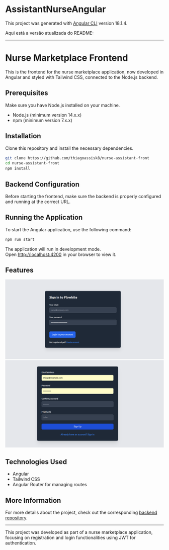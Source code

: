 # AssistantNurseAngular

This project was generated with [Angular CLI](https://github.com/angular/angular-cli) version 18.1.4.

Aqui está a versão atualizada do README:

---

# Nurse Marketplace Frontend

This is the frontend for the nurse marketplace application, now developed in Angular and styled with Tailwind CSS, connected to the Node.js backend.

## Prerequisites

Make sure you have Node.js installed on your machine.

- Node.js (minimum version 14.x.x)
- npm (minimum version 7.x.x)

## Installation

Clone this repository and install the necessary dependencies.

```bash
git clone https://github.com/thiagoassisk8/nurse-assistant-front
cd nurse-assistant-front
npm install
```

## Backend Configuration

Before starting the frontend, make sure the backend is properly configured and running at the correct URL.

## Running the Application

To start the Angular application, use the following command:

```bash
npm run start
```

The application will run in development mode.<br />
Open [http://localhost:4200](http://localhost:4200) in your browser to view it.

## Features

![Screenshot 1](imgs/loginV1.png)
![Screenshot 2](imgs/registerv1.png)

## Technologies Used

- Angular
- Tailwind CSS
- Angular Router for managing routes

## More Information

For more details about the project, check out the corresponding [backend repository](https://github.com/thiagoassisk8/nurse-assistant).

---

This project was developed as part of a nurse marketplace application, focusing on registration and login functionalities using JWT for authentication.
